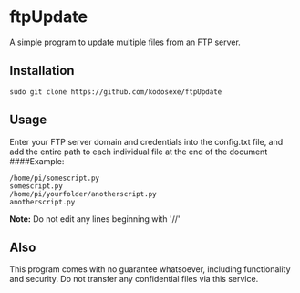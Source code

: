 ftpUpdate
=========
A simple program to update multiple files from an FTP server.

Installation
------------
	sudo git clone https://github.com/kodosexe/ftpUpdate

Usage
-----
Enter your FTP server domain and credentials into the config.txt file, and add the entire path to each individual file at the end of the document</br>
####Example:

	/home/pi/somescript.py
	somescript.py
	/home/pi/yourfolder/anotherscript.py
	anotherscript.py

<b>Note:</b>
Do not edit any lines beginning with '//'

Also
----
This program comes with no guarantee whatsoever, including functionality and security.
Do not transfer any confidential files via this service.

